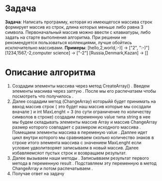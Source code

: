 # Задача
**Задача**: Написать программу, которая из имеющегося массива
строк формирует массив из строк, длина которых меньше либо 
равна 3 символа. Первоначальный массив можно ввести с клавиатуры,
либо задать на старте выполнения алгоритма. При решении 
не рекомендуется пользоваться коллекциями, 
лучше обойтись исключительно массивами.
**Примеры**:
[hello,2,world,:-)] -> ["2", ":-)"]
[1234,1567,-2,computer science] -> ["-2"]
[Russia,Denmark,Kazan] -> [] 


# Описание алгоритма 

1. Создадим элементы массива через метод CreateArray() . Введем элементы масиива через заптую . После мы его распечатаем чтобы посмотреть что получилось .
2.  Далее создадим метод (ChangeArray) которыйй будет принимать на ввход массив строк ( это будет наш массив которые мы сосздали вначале ) и int MaxLenght = 3 (по сути ограничение по количеству  символов в строке)  создадим  переменную value типа string в нее мы будем складывать элементы массив Array и  массив ChangeArray размер которого совпадает с размером исходного массива . Помещаем элементы массива в переменую value . Даллее идет цикл внутри которого мы сравниваем сколько количество  знаков в строке итого элемента  массива с значением MaxLenght 
если условие удволитворяет  записываем в новый массив. Далее избавляемсяот пустых строк и возвращаем результат. 
3. Далее вызываем наши методы .
Записывваем результат первого метода в переменную result . Подставляем эту переменную в метод  ChangeArray и потом распечатываем . 
4. Получае ответ на задачу 
